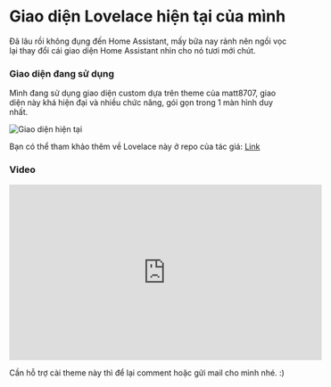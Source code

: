 # Giao diện Lovelace hiện tại của mình


Đã lâu rồi không đụng đến Home Assistant, mấy bữa nay rảnh nên ngồi vọc lại thay đổi cái giao diện Home Assistant nhìn cho nó tươi mới chút. 

### Giao diện đang sử dụng

Mình đang sử dụng giao diện custom dựa trên theme của matt8707, giao diện này khá hiện đại và nhiều chức năng, gói gọn trong 1 màn hình duy nhất.

![Giao diện hiện tại](/assets/images/2021/06/Lovelace-screenshot.png)

Bạn có thể tham khảo thêm về Lovelace này ở repo của tác giá: [Link](https://github.com/matt8707/hass-config)

### Video

<iframe width="560" height="315" src="https://www.youtube.com/embed/8HlIPzTtncw" title="YouTube video player" frameborder="0" allow="accelerometer; autoplay; clipboard-write; encrypted-media; gyroscope; picture-in-picture" allowfullscreen></iframe>

Cần hỗ trợ cài theme này thì để lại comment hoặc gửi mail cho mình nhé. :)

